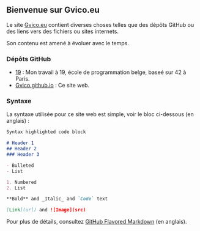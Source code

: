 ## Bienvenue sur Gvico.eu

Le site [Gvico.eu](https://gvico.eu) contient diverses choses telles que des dépôts GitHub ou des liens vers des fichiers ou sites internets.

Son contenu est amené à évoluer avec le temps.


### Dépôts GitHub

- [19](https://github.com/Gvico/19) : Mon travail à 19, école de programmation belge, baseé sur 42 à Paris.
- [Gvico.github.io](https://github.com/Gvico/gvico.github.io) : Ce site web.


### Syntaxe

La syntaxe utilisée pour ce site web est simple, voir le bloc ci-dessous (en anglais) :

```markdown
Syntax highlighted code block

# Header 1
## Header 2
### Header 3

- Bulleted
- List

1. Numbered
2. List

**Bold** and _Italic_ and `Code` text

[Link](url) and ![Image](src)
```

Pour plus de détails, consultez [GitHub Flavored Markdown](https://guides.github.com/features/mastering-markdown/) (en anglais).
